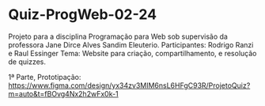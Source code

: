 # Quiz-ProgWeb-02-24

Projeto para a disciplina Programação para Web sob supervisão da professora Jane Dirce Alves Sandim Eleuterio.
Participantes: Rodrigo Ranzi e Raul Essinger
Tema: Website para criação, compartilhamento, e resolução de quizzes.

1ª Parte, Prototipação: https://www.figma.com/design/yx34zv3MIM6nsL6HFgC93R/ProjetoQuiz?m=auto&t=fBOvg4Nx2h2wFx0k-1
